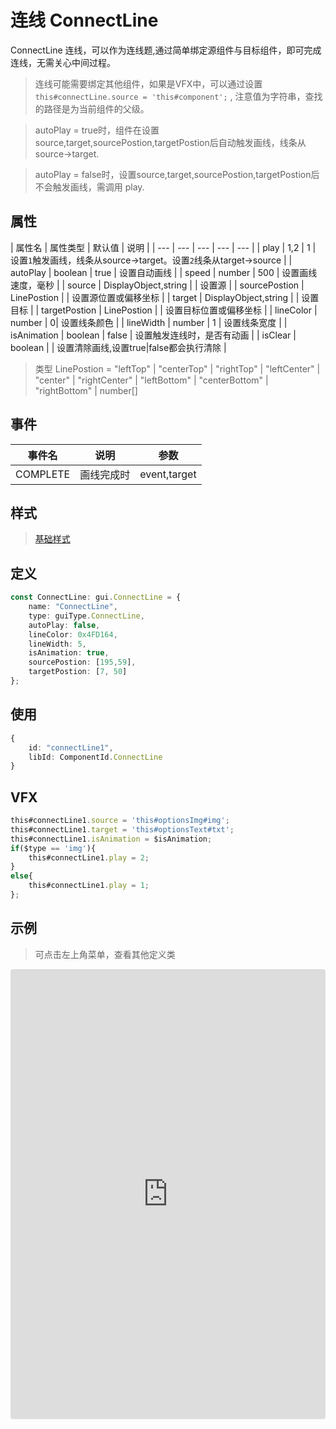 # 连线 ConnectLine

ConnectLine 连线，可以作为连线题,通过简单绑定源组件与目标组件，即可完成连线，无需关心中间过程。

> 连线可能需要绑定其他组件，如果是VFX中，可以通过设置 `this#connectLine.source = 'this#component';` , 注意值为字符串，查找的路径是为当前组件的父级。

> autoPlay = true时，组件在设置source,target,sourcePostion,targetPostion后自动触发画线，线条从source->target.

> autoPlay = false时，设置source,target,sourcePostion,targetPostion后不会触发画线，需调用 play.

## 属性

| 属性名 | 属性类型 | 默认值 | 说明 |
| --- | --- | --- | --- | --- |
| play | 1,2 | 1 |  设置`1`触发画线，线条从source->target。设置`2`线条从target->source  |
| autoPlay | boolean | true | 设置自动画线 |
| speed | number | 500 | 设置画线速度，毫秒 |
| source | DisplayObject,string |  | 设置源 |
| sourcePostion | LinePostion | | 设置源位置或偏移坐标 |
| target | DisplayObject,string |  | 设置目标 |
| targetPostion | LinePostion | | 设置目标位置或偏移坐标 |
| lineColor | number | 0| 设置线条颜色 |
| lineWidth | number | 1 | 设置线条宽度 |
| isAnimation | boolean | false | 设置触发连线时，是否有动画 |
| isClear | boolean | | 设置清除画线,设置true|false都会执行清除 |

> 类型 LinePostion = "leftTop" | "centerTop" | "rightTop" | "leftCenter" | "center" | "rightCenter" | "leftBottom" | "centerBottom" | "rightBottom" | number[]

## 事件

| 事件名  | 说明 | 参数 |
| --- | --- | --- |
|  COMPLETE | 画线完成时 | event,target |

## 样式

> [基础样式](/handbook/style.html#样式)

## 定义
``` typescript
const ConnectLine: gui.ConnectLine = {
    name: "ConnectLine",
    type: guiType.ConnectLine,
    autoPlay: false,
    lineColor: 0x4FD164,
    lineWidth: 5,
    isAnimation: true,
    sourcePostion: [195,59],
    targetPostion: [7, 50]
};
```

## 使用
``` typescript
{
    id: "connectLine1",
    libId: ComponentId.ConnectLine
}
```

## VFX 
``` typescript
this#connectLine1.source = 'this#optionsImg#img';
this#connectLine1.target = 'this#optionsText#txt';
this#connectLine1.isAnimation = $isAnimation;
if($type == 'img'){
    this#connectLine1.play = 2;
}
else{
    this#connectLine1.play = 1;
};
```


## 示例

> 可点击左上角菜单，查看其他定义类

<iframe
     src="https://codesandbox.io/embed/connectline-2rs7e?fontsize=14&hidenavigation=1&module=%2Fsrc%2Fcomponents.ts&theme=dark"
     style="width:100%; height:720px; border:0; border-radius: 4px; overflow:hidden;"
     title="connectline"
     allow="accelerometer; ambient-light-sensor; camera; encrypted-media; geolocation; gyroscope; hid; microphone; midi; payment; usb; vr; xr-spatial-tracking"
     sandbox="allow-autoplay allow-forms allow-modals allow-popups allow-presentation allow-same-origin allow-scripts"
   ></iframe>